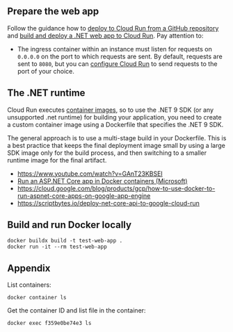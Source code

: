 ## Prepare the web app

Follow the guidance how to [deploy to Cloud Run from a GitHub repository](https://cloud.google.com/run/docs/quickstarts/deploy-continuously) and [build and deploy a .NET web app to Cloud Run](https://cloud.google.com/run/docs/quickstarts/build-and-deploy/deploy-dotnet-service). Pay attention to:

- The ingress container within an instance must listen for requests on `0.0.0.0` on the port to which requests are sent. By default, requests are sent to `8080`, but you can [configure Cloud Run](https://cloud.google.com/run/docs/configuring/services/containers#command-line) to send requests to the port of your choice.

## The .NET runtime

Cloud Run executes [container images](https://cloud.google.com/run/docs/runtimes/dotnet), so to use the .NET 9 SDK (or any unsupported .net runtime) for building your application, you need to create a custom container image using a Dockerfile that specifies the .NET 9 SDK.

The general approach is to use a multi-stage build in your Dockerfile. This is a best practice that keeps the final deployment image small by using a large SDK image only for the build process, and then switching to a smaller runtime image for the final artifact.

- https://www.youtube.com/watch?v=GAnT23KBSEI
- [Run an ASP.NET Core app in Docker containers (Microsoft)](https://learn.microsoft.com/en-us/aspnet/core/host-and-deploy/docker/building-net-docker-images?view=aspnetcore-9.0)
- https://cloud.google.com/blog/products/gcp/how-to-use-docker-to-run-aspnet-core-apps-on-google-app-engine
- https://scriptbytes.io/deploy-net-core-api-to-google-cloud-run

## Build and run Docker locally

```
docker buildx build -t test-web-app .
docker run -it --rm test-web-app
```

## Appendix

List containers: 

```
docker container ls
```

Get the container ID and list file in the container:

```
docker exec f359e0be74e3 ls
```